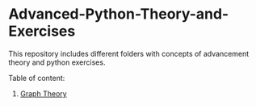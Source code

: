 # Advanced-Python-Theory-and-Exercises

This repository includes different folders with concepts of advancement theory and python exercises.

Table of content: 

1. [Graph Theory](https://github.com/FernandoDorado/Advanced-Python-Theory-and-Exercises/tree/main/Graph%20Theory)
